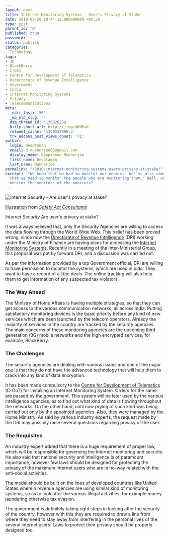 ```yaml
---
layout: post
title: Internet Monitoring Systems - User's Privacy at Stake
date: 2010-08-28 18:44:12.000000000 +05:30
type: post
parent_id: '0'
published: true
password: ''
status: publish
categories:
- Technology
tags:
- 3G
- BlackBerry
- C-Dot
- Centre for Development of Telematics
- Directorate of Revenue Intelligence
- Government
- India
- Internet Monitoring Systems
- Privacy
- Telecommunications
meta:
  _edit_last: '56'
  _wp_old_slug: ''
  dsq_thread_id: '135626259'
  bitly_short_url: http://j.mp/mKNPaK
  retweet_cache: '1309537996:3'
  trx_addons_post_views_count: '71'
author:
  login: Deeptaman
  email: d.mukherjee05@gmail.com
  display_name: Deeptaman Mukherjee
  first_name: Deeptaman
  last_name: Mukherjee
permalink: "/2010/internet-monitoring-systems-users-privacy-at-stake/"
excerpt: '"We knew that we had to monitor our enemies. We''ve also come to realise
  that we need to monitor the people who are monitoring them." Well, who''s gonna
  monitor the monitors of the monitors?'
---
```

<div class="figure"><img src="/static/2010/08/internet-security.jpg" alt="Internet Security - Are user's privacy at stake?" />
<p class="credit"><abbr class="type" title="Illustration">Illustration</abbr> from <cite><a href="http://safetyactconsultants.com/">Safety Act Consultants</a></cite></p>
<p class="caption"><em class="title">Internet Security </em>Are user's privacy at stake?</p>
</div>
<p><!--more--></p>
<p>It was always believed that, only the Security Agencies are willing to access the data flowing through the World Wide Web. This belief has been proved wrong, since now the <a href="http://dor.gov.in/">Directorate of Revenue Intelligence</a> (DRI) working under the Ministry of Finance are having plans for accessing the <a href="http://www.workexaminer.com/internet-monitoring-software.html">Internet Monitoring Systems</a>. Recently in a meeting of the Inter-Ministerial Group, this proposal was put by forward DRI, and a discussion was carried out.</p>
<p>As per the information provided by a top Government official, DRI are willing to have permission to monitor the systems, which are used in bids. They want to have a record of all the deals. The online tracking will also help them to get information of any suspected tax violators.</p>
<h3>The Way Ahead</h3>
<p>The Ministry of Home Affairs is having multiple strategies, so that they can get access to the various communication networks, all across India. Putting satisfactory monitoring devices is the basic priority before any kind of new services which are been launched by the telecom operators. Already the majority of services in the country are tracked by the security agencies. The main concerns of these monitoring agencies are the upcoming third generation (3G) mobile networks and the high encrypted services, for example, BlackBerry.</p>
<h3>The Challenges</h3>
<p>The security agencies are dealing with various issues and one of the major one is that they do not have the advanced technology that will help them to crack into any kind of data encryption.</p>
<p>It has been made compulsory to the <a href="http://www.cdot.com/">Centre for Development of Telematics</a> (C-DoT) for installing an Internet Monitoring System. Orders for the same are passed by the government. This system will be later used by the various intelligence agencies, as to find out what kind of data is flowing throughout the networks. On the other hand, until now prying of such kind was being carried out only by the appointed agencies. Also, they were managed by the Home Ministry. As said by various industry experts, the request made by the DRI may possibly raise several questions regarding privacy of the user.</p>
<h3>The Requisites</h3>
<p>An industry expert added that there is a huge requirement of proper law, which will be responsible for governing the Internet monitoring and security. He also said that national security and intelligence is of paramount importance, however few laws should be designed for protecting the privacy of the maximum Internet users who are in no-way related with the anti-social activities.</p>
<p>The model should be built on the lines of developed countries like United States wherein revenue agencies are using similar kind of monitoring systems, so as to look after the various illegal activities, for example money laundering otherwise tax evasion.</p>
<p>The government is definitely taking right steps in looking after the security of the country, however with this they are required to draw a line from where they need to stay away from interfering in the personal lives of the several internet users. Laws to protect their privacy should be properly designed too. </p>
